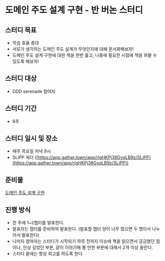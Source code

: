 # 도메인 주도 설계 구현 - 반 버논 스터디

## 스터디 목표
- 학습 효율 증대 
- 서로가 생각하는 도메인 주도 설계가 무엇인지에 대해 문서화해보자! 
- 도메인 주도 설계 구현에 대한 책을 한번 훑고, 나중에 필요한 시점에 책을 펴볼 수 있도록 해보자!

## 스터디 대상
- DDD serenade 참여자

## 스터디 기간
- 8주 

## 스터디 일시 및 장소
- 매주 목요일 저녁 9시
- SLiPP 게더 ([https://app.gather.town/app/rlgHKPj38GyqLB9z/SLiPP](https://app.gather.town/app/rlgHKPj38GyqLB9z/SLiPP))

## 준비물
[도메인 주도 설계 구현](http://www.yes24.com/Product/Goods/25100510)

## 진행 방식
- 한 주에 1~2챕터를 발표한다.
- 발표자는 챕터를 준비하여 발표한다. (발표할 챕터 양이 너무 많으면 두 명이서 나누어서 발표한다) 
- 나머지 참여자는 스터디가 시작되기 하루 전까지 이슈에 책을 읽으면서 궁금했던 점이나, 인상 깊었던 부분, 같이 이야기해 볼 만한 부분에 대해서 2개 이상 올린다.
- 스터디 끝에는 항상 회고를 하도록 한다.
